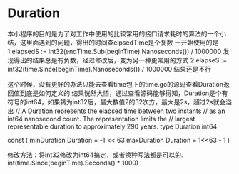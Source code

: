 # Duration
本小程序的目的是为了对工作中使用的比较常用的接口请求耗时的算法的一个小结，这里面遇到的问题，得出的时间查elpsedTime是个复数
一开始使用的是
1.elapsedS := int32(endTime.Sub(beginTime).Nanoseconds()) / 1000000
发现得出的结果总是有负数，经过修改后，变为另一种更常用的方式
2.elapseS  := int32(time.Since(beginTime).Nanoseconds()) / 1000000
结果还是不行

这个时候，没有更好的办法只能去查看time包下的time.go的源码查看Duration返回值到底是如何定义的
结果恍然大悟，通过查看源码能够得知，Duration是个有符号的int64，如果转为int32后，最大数值2的32次方，最大是2s，超过2s就会溢出
// A Duration represents the elapsed time between two instants
// as an int64 nanosecond count. The representation limits the
// largest representable duration to approximately 290 years.
type Duration int64

const (
	minDuration Duration = -1 << 63
	maxDuration Duration = 1<<63 - 1
)

修改方法：将int32修改为int64搞定，或者换种写法都是可以的.
int(time.Since(beginTime).Seconds() * 1000)
